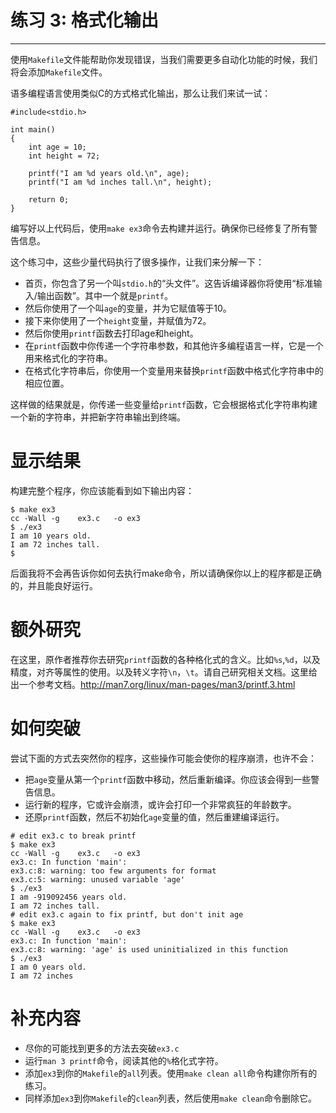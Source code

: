 # 练习 3: 格式化输出 #

----------

使用`Makefile`文件能帮助你发现错误，当我们需要更多自动化功能的时候，我们将会添加`Makefile`文件。

语多编程语言使用类似C的方式格式化输出，那么让我们来试一试：
```
#include<stdio.h>

int main()
{
	int age = 10;
	int height = 72;
	
	printf("I am %d years old.\n", age);
	printf("I am %d inches tall.\n", height);
	
	return 0;
}
```

编写好以上代码后，使用`make ex3`命令去构建并运行。确保你已经修复了所有警告信息。

这个练习中，这些少量代码执行了很多操作，让我们来分解一下：
- 首页，你包含了另一个叫`stdio.h`的“头文件”。这告诉编译器你将使用“标准输入/输出函数”。其中一个就是`printf`。
- 然后你使用了一个叫`age`的变量，并为它赋值等于10。
- 接下来你使用了一个`height`变量，并赋值为72。
- 然后你使用`printf`函数去打印age和height。
- 在`printf`函数中你传递一个字符串参数，和其他许多编程语言一样，它是一个用来格式化的字符串。
- 在格式化字符串后，你使用一个变量用来替换`printf`函数中格式化字符串中的相应位置。

这样做的结果就是，你传递一些变量给`printf`函数，它会根据格式化字符串构建一个新的字符串，并把新字符串输出到终端。

# 显示结果 #

构建完整个程序，你应该能看到如下输出内容：
```
$ make ex3
cc -Wall -g    ex3.c   -o ex3
$ ./ex3
I am 10 years old.
I am 72 inches tall.
$
```

后面我将不会再告诉你如何去执行make命令，所以请确保你以上的程序都是正确的，并且能良好运行。

# 额外研究 #
在这里，原作者推荐你去研究`printf`函数的各种格化式的含义。比如`%s`,`%d`，以及精度，对齐等属性的使用。以及转义字符`\n`，`\t`。请自己研究相关文档。这里给出一个参考文档。http://man7.org/linux/man-pages/man3/printf.3.html

# 如何突破 #
尝试下面的方式去突然你的程序，这些操作可能会使你的程序崩溃，也许不会：

- 把`age`变量从第一个`printf`函数中移动，然后重新编译。你应该会得到一些警告信息。
- 运行新的程序，它或许会崩溃，或许会打印一个非常疯狂的年龄数字。
- 还原`printf`函数，然后不初始化`age`变量的值，然后重建编译运行。

```
# edit ex3.c to break printf
$ make ex3
cc -Wall -g    ex3.c   -o ex3
ex3.c: In function 'main':
ex3.c:8: warning: too few arguments for format
ex3.c:5: warning: unused variable 'age'
$ ./ex3
I am -919092456 years old.
I am 72 inches tall.
# edit ex3.c again to fix printf, but don't init age
$ make ex3
cc -Wall -g    ex3.c   -o ex3
ex3.c: In function 'main':
ex3.c:8: warning: 'age' is used uninitialized in this function
$ ./ex3
I am 0 years old.
I am 72 inches
```
# 补充内容 #
- 尽你的可能找到更多的方法去突破`ex3.c`
- 运行`man 3 printf`命令，阅读其他的`%`格化式字符。
- 添加`ex3`到你的`Makefile`的`all`列表。使用`make clean all`命令构建你所有的练习。
- 同样添加`ex3`到你`Makefile`的`clean`列表，然后使用`make clean`命令删除它。

